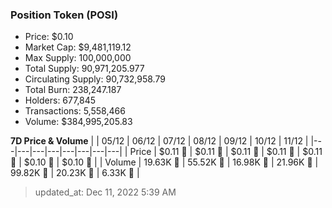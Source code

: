 
  ### Position Token (POSI)
  - Price: $0.10
  - Market Cap: $9,481,119.12
  - Max Supply: 100,000,000
  - Total Supply: 90,971,205.977
  - Circulating Supply: 90,732,958.79
  - Total Burn: 238,247.187
  - Holders: 677,845
  - Transactions: 5,558,466
  - Volume: $384,995,205.83

  **7D Price & Volume**
  | | 05&#x2F;12 | 06&#x2F;12 | 07&#x2F;12 | 08&#x2F;12 | 09&#x2F;12 | 10&#x2F;12 | 11&#x2F;12 |
  |---|---|---|---|---|---|---|---|
  | Price | $0.11 🚀 | $0.11 🔻 | $0.11 🔻 | $0.11 🔻 | $0.11 🔻 | $0.10 🔻 | $0.10 🔻 |
  | Volume | 19.63K 🔻 | 55.52K 🚀 | 16.98K 🔻 | 21.96K 🚀 | 99.82K 🚀 | 20.23K 🔻 | 6.33K 🔻 |

  > updated_at: Dec 11, 2022 5:39 AM
